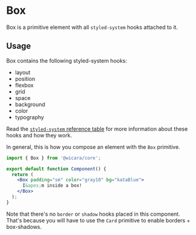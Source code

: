 # Box

Box is a primitive element with all `styled-system` hooks attached to it.

## Usage

Box contains the following styled-system hooks:

- layout
- position
- flexbox
- grid
- space
- background
- color
- typography

Read the [`styled-system` reference table](https://styled-system.com/table) for more information about these hooks and how they work.

In general, this is how you compose an element with the `Box` primitive.

```jsx
import { Box } from '@wicara/core';

export default function Component() {
  return (
    <Box padding="sm" color="gray10" bg="kataBlue">
      I&apos;m inside a box!
    </Box>
  );
}
```

Note that there's no `border` or `shadow` hooks placed in this component. That's because you will have to use the `Card` primitive to enable borders + box-shadows.
